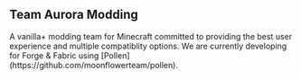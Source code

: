 ## Team Aurora Modding
<p align="left">
A vanilla+ modding team for Minecraft committed to providing the best user experience and multiple compatiblity options. We are currently developing for Forge & Fabric using [Pollen](https://github.com/moonflowerteam/pollen).
</p>
